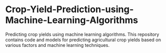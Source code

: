 # Crop-Yield-Prediction-using-Machine-Learning-Algorithms
Predicting crop yields using machine learning algorithms. This repository contains code and models for predicting agricultural crop yields based on various factors and machine learning techniques.
